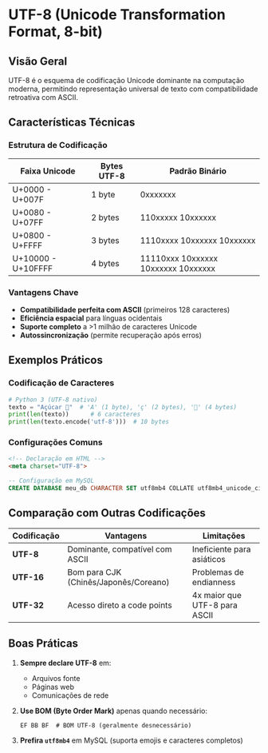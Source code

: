 # UTF-8 (Unicode Transformation Format, 8-bit)

## Visão Geral
UTF-8 é o esquema de codificação Unicode dominante na computação moderna, permitindo representação universal de texto com compatibilidade retroativa com ASCII.

## Características Técnicas

### Estrutura de Codificação
| Faixa Unicode       | Bytes UTF-8 | Padrão Binário           |
|---------------------|------------|--------------------------|
| U+0000 - U+007F     | 1 byte     | 0xxxxxxx                 |
| U+0080 - U+07FF     | 2 bytes    | 110xxxxx 10xxxxxx        |
| U+0800 - U+FFFF     | 3 bytes    | 1110xxxx 10xxxxxx 10xxxxxx |
| U+10000 - U+10FFFF  | 4 bytes    | 11110xxx 10xxxxxx 10xxxxxx 10xxxxxx |

### Vantagens Chave
- **Compatibilidade perfeita com ASCII** (primeiros 128 caracteres)
- **Eficiência espacial** para línguas ocidentais
- **Suporte completo** a >1 milhão de caracteres Unicode
- **Autossincronização** (permite recuperação após erros)

## Exemplos Práticos

### Codificação de Caracteres
```python
# Python 3 (UTF-8 nativo)
texto = "Açúcar 🍬"  # 'A' (1 byte), 'ç' (2 bytes), '🍬' (4 bytes)
print(len(texto))      # 6 caracteres
print(len(texto.encode('utf-8')))  # 10 bytes
```

### Configurações Comuns
```html
<!-- Declaração em HTML -->
<meta charset="UTF-8">
```

```sql
-- Configuração em MySQL
CREATE DATABASE meu_db CHARACTER SET utf8mb4 COLLATE utf8mb4_unicode_ci;
```

## Comparação com Outras Codificações

| Codificação | Vantagens                        | Limitações                  |
|------------|----------------------------------|----------------------------|
| **UTF-8**  | Dominante, compatível com ASCII  | Ineficiente para asiáticos |
| **UTF-16** | Bom para CJK (Chinês/Japonês/Coreano) | Problemas de endianness |
| **UTF-32** | Acesso direto a code points      | 4x maior que UTF-8 para ASCII |

## Boas Práticas

1. **Sempre declare UTF-8** em:
   - Arquivos fonte
   - Páginas web
   - Comunicações de rede

2. **Use BOM (Byte Order Mark)** apenas quando necessário:
   ```hex
   EF BB BF  # BOM UTF-8 (geralmente desnecessário)
   ```

3. **Prefira `utf8mb4`** em MySQL (suporta emojis e caracteres completos)

